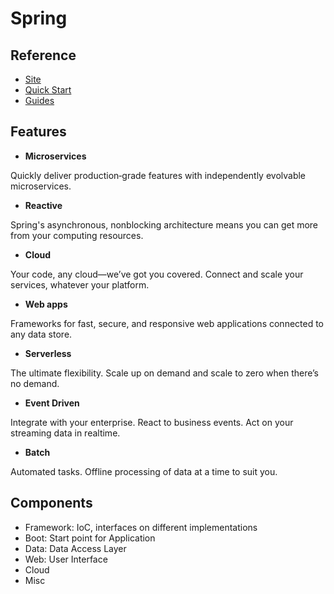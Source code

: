 # Spring
## Reference
- [Site](https://spring.io/)
- [Quick Start](https://spring.io/quickstart)
- [Guides](https://spring.io/guides)

## Features
- **Microservices**

Quickly deliver production‑grade features with independently evolvable microservices.

- **Reactive**

Spring's asynchronous, nonblocking architecture means you can get more from your computing resources.

- **Cloud**

Your code, any cloud—we’ve got you covered. Connect and scale your services, whatever your platform.

- **Web apps**

Frameworks for fast, secure, and responsive web applications connected to any data store.

- **Serverless**

The ultimate flexibility. Scale up on demand and scale to zero when there’s no demand.

- **Event Driven**

Integrate with your enterprise. React to business events. Act on your streaming data in realtime.

- **Batch**

Automated tasks. Offline processing of data at a time to suit you.

## Components
- Framework: IoC, interfaces on different implementations
- Boot: Start point for Application
- Data: Data Access Layer
- Web: User Interface
- Cloud
- Misc

